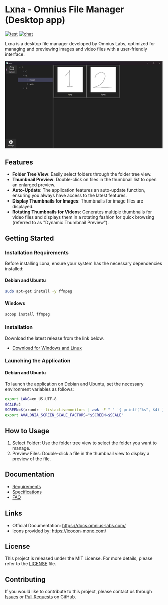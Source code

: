 # Lxna - Omnius File Manager (Desktop app)

[![test](https://github.com/omnius-labs/lxna-cs/actions/workflows/test.yml/badge.svg?branch=main)](https://github.com/omnius-labs/lxna-cs/actions/workflows/test.yml)
[![chat](https://badges.gitter.im/omnius-labs.svg)](https://gitter.im/omnius-labs/community)

Lxna is a desktop file manager developed by Omnius Labs, optimized for managing and previewing images and video files with a user-friendly interface.

![Demo](/docs/images/demo.png)

## Features

- **Folder Tree View**: Easily select folders through the folder tree view.
- **Thumbnail Preview**: Double-click on files in the thumbnail list to open an enlarged preview.
- **Auto-Update**: The application features an auto-update function, ensuring you always have access to the latest features.
- **Display Thumbnails for Images**: Thumbnails for image files are displayed.
- **Rotating Thumbnails for Videos**: Generates multiple thumbnails for video files and displays them in a rotating fashion for quick browsing (referred to as "Dynamic Thumbnail Preview").

## Getting Started

### Installation Requirements

Before installing Lxna, ensure your system has the necessary dependencies installed:

#### Debian and Ubuntu

```sh
sudo apt-get install -y ffmpeg
```

#### Windows

```sh
scoop install ffmpeg
```

### Installation

Download the latest release from the link below.

- [Download for Windows and Linux](https://github.com/omnius-labs/lxna-cs/releases)

### Launching the Application

#### Debian and Ubuntu

To launch the application on Debian and Ubuntu, set the necessary environment variables as follows:

```sh
export LANG=en_US.UTF-8
SCALE=2
SCREEN=$(xrandr --listactivemonitors | awk -F " " '{ printf("%s", $4) }')
export AVALONIA_SCREEN_SCALE_FACTORS="$SCREEN=$SCALE"
```

## How to Usage

1. Select Folder: Use the folder tree view to select the folder you want to manage.
2. Preview Files: Double-click a file in the thumbnail view to display a preview of the file.

## Documentation

- [Requirements](./docs/requirements/index.adoc)
- [Specifications](./docs/specifications/index.adoc)
- [FAQ](./docs/faq.md)

## Links

- Official Documentation: https://docs.omnius-labs.com/
- Icons provided by: https://icooon-mono.com/

## License

This project is released under the MIT License. For more details, please refer to the [LICENSE](LICENSE.txt) file.

## Contributing

If you would like to contribute to this project, please contact us through [Issues](https://github.com/lyrise/image-classifier-cs/issues) or [Pull Requests](https://github.com/lyrise/image-classifier-cs/pulls) on GitHub.

